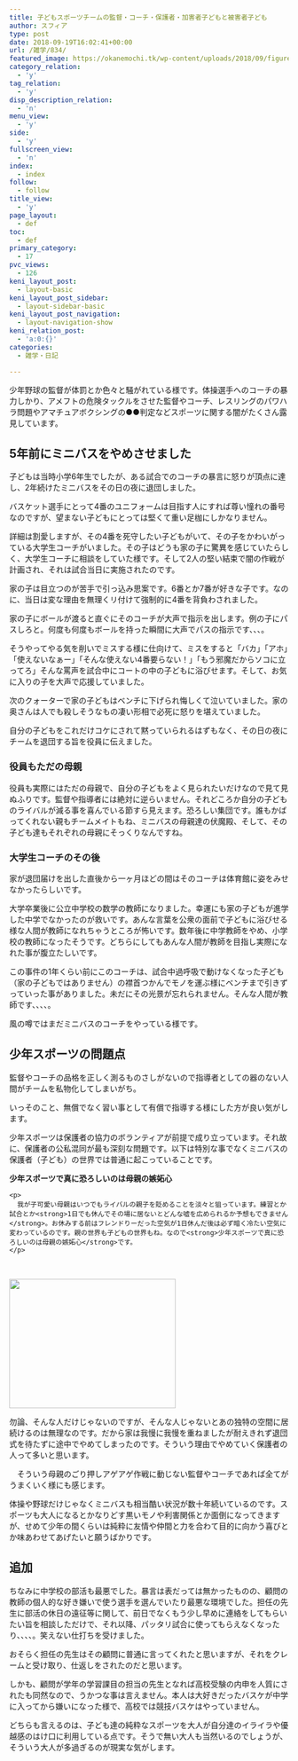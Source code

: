 ```yaml
---
title: 子どもスポーツチームの監督・コーチ・保護者・加害者子どもと被害者子ども
author: スフィア
type: post
date: 2018-09-19T16:02:41+00:00
url: /雑学/834/
featured_image: https://okanemochi.tk/wp-content/uploads/2018/09/figure_nakama_hazure-246x200.png
category_relation:
  - 'y'
tag_relation:
  - 'y'
disp_description_relation:
  - 'n'
menu_view:
  - 'y'
side:
  - 'y'
fullscreen_view:
  - 'n'
index:
  - index
follow:
  - follow
title_view:
  - 'y'
page_layout:
  - def
toc:
  - def
primary_category:
  - 17
pvc_views:
  - 126
keni_layout_post:
  - layout-basic
keni_layout_post_sidebar:
  - layout-sidebar-basic
keni_layout_post_navigation:
  - layout-navigation-show
keni_relation_post:
  - 'a:0:{}'
categories:
  - 雑学・日記

---
```

少年野球の監督が体罰とか色々と騒がれている様です。体操選手へのコーチの暴力しかり、アメフトの危険タックルをさせた監督やコーチ、レスリングのパワハラ問題やアマチュアボクシングの●●判定などスポーツに関する闇がたくさん露見しています。

## 5年前にミニバスをやめさせました

子どもは当時小学6年生でしたが、ある試合でのコーチの暴言に怒りが頂点に達し、2年続けたミニバスをその日の夜に退団しました。

バスケット選手にとって4番のユニフォームは目指す人にすれば尊い憧れの番号なのですが、望まない子どもにとっては堅くて重い足枷にしかなりません。

詳細は割愛しますが、その4番を死守したい子どもがいて、その子をかわいがっている大学生コーチがいました。その子はどうも家の子に驚異を感じていたらしく、大学生コーチに相談をしていた様です。そして2人の堅い結束で闇の作戦が計画され、それは試合当日に実施されたのです。

家の子は目立つのが苦手で引っ込み思案です。6番とか7番が好きな子です。なのに、当日は変な理由を無理くリ付けて強制的に4番を背負わされました。

家の子にボールが渡ると直ぐにそのコーチが大声で指示を出します。例の子にパスしろと。何度も何度もボールを持った瞬間に大声でパスの指示です、、、。

そうやってやる気を削いでミスする様に仕向けて、ミスをすると「バカ」「アホ」「使えないなぁー」「そんな使えない4番要らない！」「もう邪魔だからソコに立ってろ」そんな罵声を試合中にコートの中の子どもに浴びせます。そして、お気に入りの子を大声で応援していました。

次のクォーターで家の子どもはベンチに下げられ悔しくて泣いていました。家の奥さんは人でも殺しそうなもの凄い形相で必死に怒りを堪えていました。

自分の子どもをこれだけコケにされて黙っていられるはずもなく、その日の夜にチームを退団する旨を役員に伝えました。

### 役員もただの母親

役員も実際にはただの母親で、自分の子どもをよく見られたいだけなので見て見ぬふりです。監督や指導者には絶対に逆らいません。それどころか自分の子どものライバルが減る事を喜んでいる節すら見えます。恐ろしい集団です。誰もかばってくれない親もチームメイトもね、ミニバスの母親達の伏魔殿、そして、その子ども達もそれぞれの母親にそっくりなんですね。

### 大学生コーチのその後

家が退団届けを出した直後から一ヶ月ほどの間はそのコーチは体育館に姿をみせなかったらしいです。

大学卒業後に公立中学校の数学の教師になりました。幸運にも家の子どもが進学した中学でなかったのが救いです。あんな言葉を公衆の面前で子どもに浴びせる様な人間が教師になれちゃうところが怖いです。数年後に中学教師をやめ、小学校の教師になったそうです。どちらにしてもあんな人間が教師を目指し実際になれた事が腹立たしいです。

この事件の1年くらい前にこのコーチは、試合中過呼吸で動けなくなった子ども（家の子どもではありません）の襟首つかんでモノを運ぶ様にベンチまで引きずっていった事がありました。未だにその光景が忘れられません。そんな人間が教師です、、、、。

風の噂ではまだミニバスのコーチをやっている様です。

## 少年スポーツの問題点

監督やコーチの品格を正しく測るものさしがないので指導者としての器のない人間がチームを私物化してしまいがち。

いっそのこと、無償でなく習い事として有償で指導する様にした方が良い気がします。

少年スポーツは保護者の協力のボランティアが前提で成り立っています。それ故に、保護者の公私混同が最も深刻な問題です。以下は特別な事でなくミニバスの保護者（子ども）の世界では普通に起こっていることです。

<div class="box_style box_style_green">
  <div class="box_inner">
    <div class="box_style_title">
      <span class="box_style_title_inner"><strong>少年スポーツで真に恐ろしいのは母親の嫉妬心</strong></span>
    </div>
    
    <p>
      我が子可愛い母親はいつでもライバルの親子を貶めることを淡々と狙っています。練習とか試合とか<strong>1日でも休んでその場に居ないとどんな嘘を広められるか予想もできません</strong>。お休みする前はフレンドりーだった空気が1日休んだ後は必ず暗く冷たい空気に変わっているのです。親の世界も子どもの世界もね。なので<strong>少年スポーツで真に恐ろしいのは母親の嫉妬心</strong>です。
    </p>
  </div>
</div>

&nbsp;

<img class="alignnone size-medium wp-image-844" src="https://okanemochi.tk/wp-content/uploads/2018/09/figure_nakama_hazure-300x233.png" alt="" width="300" height="233" srcset="https://okanemochi.tk/wp-content/uploads/2018/09/figure_nakama_hazure-300x233.png 300w, https://okanemochi.tk/wp-content/uploads/2018/09/figure_nakama_hazure-768x596.png 768w, https://okanemochi.tk/wp-content/uploads/2018/09/figure_nakama_hazure.png 800w" sizes="(max-width: 300px) 100vw, 300px" />

勿論、そんな人だけじゃないのですが、そんな人じゃないとあの独特の空間に居続けるのは無理なのです。だから家は我慢に我慢を重ねましたが耐えきれず退団式を待たずに途中でやめてしまったのです。そういう理由でやめていく保護者の人って多いと思います。

<span class="red"><i class="icon_point"></i>　そういう母親のごり押しアゲアゲ作戦に動じない監督やコーチであれば全てがうまくいく様にも感じます。</span>

体操や野球だけじゃなくミニバスも相当酷い状況が数十年続いているのです。スポーツも大人になるとかなりどす黒いモノや利害関係とか面倒になってきますが、せめて少年の間くらいは純粋に友情や仲間と力を合わて目的に向かう喜びとか味あわせてあげたいと願うばかりです。

## 追加

ちなみに中学校の部活も最悪でした。暴言は表だっては無かったものの、顧問の教師の個人的な好き嫌いで使う選手を選んでいたり最悪な環境でした。担任の先生に部活の休日の遠征等に関して、前日でなくもう少し早めに連絡をしてもらいたい旨を相談しただけで、それ以降、パッタリ試合に使ってもらえなくなったり、、、、。笑えない仕打ちを受けました。

おそらく担任の先生はその顧問に普通に言ってくれたと思いますが、それをクレームと受け取り、仕返しをされたのだと思います。

しかも、顧問が学年の学習課目の担当の先生となれば高校受験の内申を人質にされたも同然なので、うかつな事は言えません。本人は大好きだったバスケが中学に入ってから嫌いになった様で、高校では競技バスケはやっていません。

どちらも言えるのは、子ども達の純粋なスポーツを大人が自分達のイライラや優越感のはけ口に利用している点です。そうで無い大人も当然いるのでしょうが、そういう大人が多過ぎるのが現実な気がします。